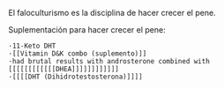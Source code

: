 El faloculturismo es la disciplina de hacer crecer el pene. 

Suplementación para hacer crecer el pene:

	·11-Keto DHT
	·[[Vitamin D&K combo (suplemento)]]
	·had brutal results with androsterone combined with [[[[[[[[[[[[DHEA]]]]]]]]]]]]
	·[[[[DHT (Dihidrotestosterona)]]]]